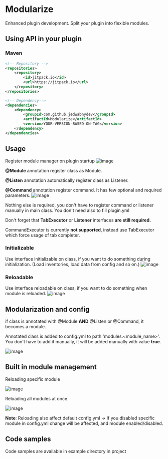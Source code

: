 # Modularize
Enhanced plugin development. Split your plugin into flexible modules.


## Using API in your plugin

### Maven
```xml
<!-- Repository -->
<repositories>
    <repository>
        <id>jitpack.io</id>
        <url>https://jitpack.io</url>
    </repository>
</repositories>
```

```xml
<!-- Dependency-->
<dependencies>
    <dependency>
        <groupId>com.github.jedwabnydev</groupId>
        <artifactId>Modularize</artifactId>
        <version>YOUR-VERSION-BASED-ON-TAG</version>
    </dependency>
</dependencies>
```
## Usage

Register module manager on plugin startup
![image](https://user-images.githubusercontent.com/53827110/215810667-4aadff2d-b61b-4eb4-9ff6-dfdaf3fd5356.png)



**@Module** annotation register class as Module.

**@Listen** annotation automatically register class as Listener.

**@Command** annotation register command. It has few optional and required parameters.
![image](https://user-images.githubusercontent.com/53827110/214066927-eb2d0836-2c83-4e41-8b87-b653781a6593.png)

Nothing else is required, you don't have to register command or listener manually in main class. You don't need also to fill plugin.yml

Don't forget that **TabExecutor** or **Listener** interfaces **are still required.**

CommandExecutor is currently **not supported**, instead use TabExecutor which force usage of tab completer.


### Initializable
Use interface initializable on class, if you want to do something during initialization. (Load inventories, load data from config and so on.)
![image](https://user-images.githubusercontent.com/53827110/214067158-4d4f6cad-9123-4693-9676-4927931d5e23.png)

### Reloadable
Use interface reloadable on class, if you want to do something when module is reloaded.
![image](https://user-images.githubusercontent.com/53827110/214067307-9fe2cf38-7218-4650-add2-0d3e75918bd5.png)


## Modularization and config
if class is annotated with @Module **AND** @Listen or @Command, it becomes a module.

Annotated class is added to config.yml to path 'modules.<module_name>'. You don't have to add it manually, it will be added manually with value **true**.

![image](https://user-images.githubusercontent.com/53827110/214066217-d96d08bd-0172-4dc6-b4d1-3f8caf3d1629.png)


## Built in module management
Reloading specific module

![image](https://user-images.githubusercontent.com/53827110/214068063-487183e8-cf55-4fa8-8db6-be4909616d68.png)

Reloading all modules at once.

![image](https://user-images.githubusercontent.com/53827110/214068162-f608f07c-698f-47de-95ec-606e2a568717.png)

**Note**: Reloading also affect default config.yml -> If you disabled specific module in config.yml change will be affected, and module enabled/disabled.

## Code samples
Code samples are available in example directory in project